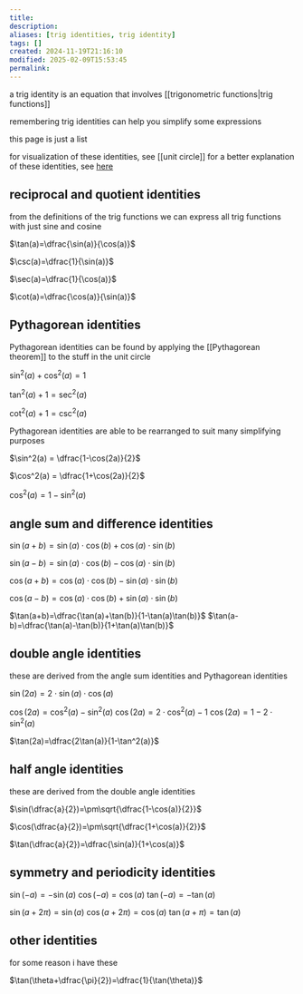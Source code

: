 ```yaml
---
title: 
description: 
aliases: [trig identities, trig identity]
tags: []
created: 2024-11-19T21:16:10
modified: 2025-02-09T15:53:45
permalink:
---
```


a trig identity is an equation that involves [[trigonometric functions|trig functions]]

remembering trig identities can help you simplify some expressions

this page is just a list

for visualization of these identities, see [[unit circle]]
for a better explanation of these identities, see [here](https://www.khanacademy.org/math/trigonometry/trig-equations-and-identities/using-trig-identities/a/trig-identity-reference)

## reciprocal and quotient identities

from the definitions of the trig functions we can express all trig functions with just sine and cosine

$\tan(a)=\dfrac{\sin(a)}{\cos(a)}$

$\csc(a)=\dfrac{1}{\sin(a)}$

$\sec(a)=\dfrac{1}{\cos(a)}$

$\cot(a)=\dfrac{\cos(a)}{\sin(a)}$

## Pythagorean identities

Pythagorean identities can be found by applying the [[Pythagorean theorem]] to the stuff in the unit circle

$\sin^2(a)+\cos^2(a)=1$

$\tan^2(a)+1=\sec^2(a)$

$\cot^2(a)+1=\csc^2(a)$

Pythagorean identities are able to be rearranged to suit many simplifying purposes

$\sin^2(a) = \dfrac{1-\cos(2a)}{2}$

$\cos^2(a) = \dfrac{1+\cos(2a)}{2}$

$\cos^2(a)=1-\sin^2(a)$

## angle sum and difference identities

$\sin(a+b) = \sin(a)\cdot\cos(b)+\cos(a)\cdot\sin(b)$

$\sin(a-b) = \sin(a)\cdot\cos(b)-\cos(a)\cdot\sin(b)$

$\cos(a+b) = \cos(a)\cdot\cos(b)-\sin(a)\cdot\sin(b)$

$\cos(a-b) = \cos(a)\cdot\cos(b)+\sin(a)\cdot\sin(b)$

$\tan(a+b)=\dfrac{\tan(a)+\tan(b)}{1-\tan(a)\tan(b)}$
$\tan(a-b)=\dfrac{\tan(a)-\tan(b)}{1+\tan(a)\tan(b)}$

## double angle identities

these are derived from the angle sum identities and Pythagorean identities

$\sin(2a) = 2\cdot\sin(a)\cdot\cos(a)$


$\cos(2a)=\cos^2(a)-\sin^2(a)$
$\cos(2a)=2\cdot\cos^2(a)-1$
$\cos(2a)=1-2\cdot\sin^2(a)$

$\tan(2a)=\dfrac{2\tan(a)}{1-\tan^2(a)}$

## half angle identities

these are derived from the double angle identities

$\sin(\dfrac{a}{2})=\pm\sqrt{\dfrac{1-\cos(a)}{2}}$

$\cos(\dfrac{a}{2})=\pm\sqrt{\dfrac{1+\cos(a)}{2}}$

$\tan(\dfrac{a}{2})=\dfrac{\sin(a)}{1+\cos(a)}$

## symmetry and periodicity identities

$\sin(-a)=-\sin(a)$
$\cos(-a)=\cos(a)$
$\tan(-a)=-\tan(a)$

$\sin(a+2\pi)=\sin(a)$
$\cos(a+2\pi)=\cos(a)$
$\tan(a+\pi)=\tan(a)$

## other identities

for some reason i have these

$\tan(\theta+\dfrac{\pi}{2})=\dfrac{1}{\tan(\theta)}$
